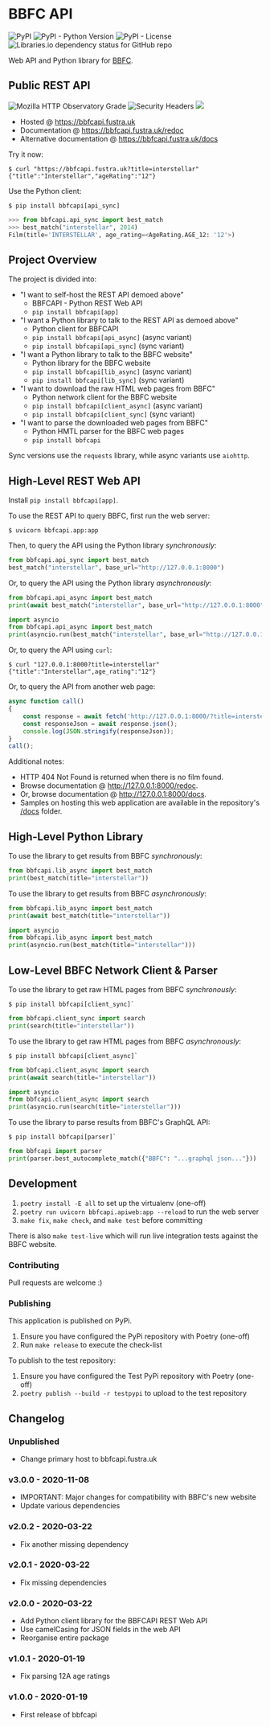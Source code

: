 # BBFC API

![PyPI](https://img.shields.io/pypi/v/bbfcapi)
![PyPI - Python Version](https://img.shields.io/pypi/pyversions/bbfcapi)
![PyPI - License](https://img.shields.io/pypi/l/bbfcapi)
![Libraries.io dependency status for GitHub repo](https://img.shields.io/librariesio/github/fustra/bbfcapi)

Web API and Python library for [BBFC](https://bbfc.co.uk/).

## Public REST API

![Mozilla HTTP Observatory Grade](https://img.shields.io/mozilla-observatory/grade-score/bbfcapi.fustra.uk?publish)
![Security Headers](https://img.shields.io/security-headers?url=https%3A%2F%2Fbbfcapi.fustra.uk%2Fhealthz)
<a href="https://uptime.statuscake.com/?TestID=SgEZQ2v2KF" title="bbfcapi uptime report">
    <img src="https://app.statuscake.com/button/index.php?Track=K7juwHfXel&Days=7&Design=6"/>
</a>

* Hosted @ <https://bbfcapi.fustra.uk>
* Documentation @ <https://bbfcapi.fustra.uk/redoc>
* Alternative documentation @ <https://bbfcapi.fustra.uk/docs>

Try it now:

```console
$ curl "https://bbfcapi.fustra.uk?title=interstellar"
{"title":"Interstellar","ageRating":"12"}
```

Use the Python client:

```console
$ pip install bbfcapi[api_sync]
```

```py
>>> from bbfcapi.api_sync import best_match
>>> best_match("interstellar", 2014)
Film(title='INTERSTELLAR', age_rating=<AgeRating.AGE_12: '12'>)
```

## Project Overview

The project is divided into:

* "I want to self-host the REST API demoed above"
    * BBFCAPI - Python REST Web API
    * `pip install bbfcapi[app]`
* "I want a Python library to talk to the REST API as demoed above"
    * Python client for BBFCAPI
    * `pip install bbfcapi[api_async]` (async variant)
    * `pip install bbfcapi[api_sync]` (sync variant)
* "I want a Python library to talk to the BBFC website"
    * Python library for the BBFC website
    * `pip install bbfcapi[lib_async]` (async variant)
    * `pip install bbfcapi[lib_sync]` (sync variant)
* "I want to download the raw HTML web pages from BBFC"
    * Python network client for the BBFC website
    * `pip install bbfcapi[client_async]` (async variant)
    * `pip install bbfcapi[client_sync]` (sync variant)
* "I want to parse the downloaded web pages from BBFC"
    * Python HMTL parser for the BBFC web pages
    * `pip install bbfcapi`

Sync versions use the `requests` library, while async variants use `aiohttp`.

## High-Level REST Web API

Install `pip install bbfcapi[app]`.

To use the REST API to query BBFC, first run the web server:

```console
$ uvicorn bbfcapi.app:app
```

Then, to query the API using the Python library *synchronously*:

```py
from bbfcapi.api_sync import best_match
best_match("interstellar", base_url="http://127.0.0.1:8000")
```

Or, to query the API using the Python library *asynchronously*:

```py
from bbfcapi.api_async import best_match
print(await best_match("interstellar", base_url="http://127.0.0.1:8000"))
```

```py
import asyncio
from bbfcapi.api_async import best_match
print(asyncio.run(best_match("interstellar", base_url="http://127.0.0.1:8000")))
```

Or, to query the API using `curl`:

```console
$ curl "127.0.0.1:8000?title=interstellar"
{"title":"Interstellar",age_rating":"12"}
```

Or, to query the API from another web page:

```js
async function call()
{
    const response = await fetch('http://127.0.0.1:8000/?title=interstellar');
    const responseJson = await response.json();
    console.log(JSON.stringify(responseJson));
}
call();
```

Additional notes:

* HTTP 404 Not Found is returned when there is no film found.
* Browse documentation @ <http://127.0.0.1:8000/redoc>.
* Or, browse documentation @ <http://127.0.0.1:8000/docs>.
* Samples on hosting this web application are available in the repository's [/docs](/docs) folder.

## High-Level Python Library

To use the library to get results from BBFC *synchronously*:

```py
from bbfcapi.lib_async import best_match
print(best_match(title="interstellar"))
```

To use the library to get results from BBFC *asynchronously*:

```py
from bbfcapi.lib_async import best_match
print(await best_match(title="interstellar"))
```

```py
import asyncio
from bbfcapi.lib_async import best_match
print(asyncio.run(best_match(title="interstellar")))
```

## Low-Level BBFC Network Client & Parser

To use the library to get raw HTML pages from BBFC *synchronously*:

```console
$ pip install bbfcapi[client_sync]`
```

```py
from bbfcapi.client_sync import search
print(search(title="interstellar"))
```

To use the library to get raw HTML pages from BBFC *asynchronously*:

```console
$ pip install bbfcapi[client_async]`
```

```py
from bbfcapi.client_async import search
print(await search(title="interstellar"))
```

```py
import asyncio
from bbfcapi.client_async import search
print(asyncio.run(search(title="interstellar")))
```

To use the library to parse results from BBFC's GraphQL API:

```console
$ pip install bbfcapi[parser]`
```

```py
from bbfcapi import parser
print(parser.best_autocomplete_match({"BBFC": "...graphql json..."}))
```

## Development

1. `poetry install -E all` to set up the virtualenv (one-off)
2. `poetry run uvicorn bbfcapi.apiweb:app --reload` to run the web server
3. `make fix`, `make check`, and `make test` before committing

There is also `make test-live` which will run live integration tests against
the BBFC website.

### Contributing

Pull requests are welcome :)

### Publishing

This application is published on PyPi.

1. Ensure you have configured the PyPi repository with Poetry (one-off)
2. Run `make release` to execute the check-list

To publish to the test repository:

1. Ensure you have configured the Test PyPi repository with Poetry (one-off)
2. `poetry publish --build -r testpypi` to upload to the test repository

## Changelog

### Unpublished

- Change primary host to bbfcapi.fustra.uk

### v3.0.0 - 2020-11-08

- IMPORTANT: Major changes for compatibility with BBFC's new website
- Update various dependencies

### v2.0.2 - 2020-03-22

- Fix another missing dependency

### v2.0.1 - 2020-03-22

- Fix missing dependencies

### v2.0.0 - 2020-03-22

- Add Python client library for the BBFCAPI REST Web API
- Use camelCasing for JSON fields in the web API
- Reorganise entire package

### v1.0.1 - 2020-01-19

- Fix parsing 12A age ratings

### v1.0.0 - 2020-01-19

- First release of bbfcapi

